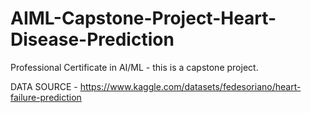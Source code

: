 # AIML-Capstone-Project-Heart-Disease-Prediction
Professional Certificate in AI/ML - this is a capstone project.

DATA SOURCE - https://www.kaggle.com/datasets/fedesoriano/heart-failure-prediction
